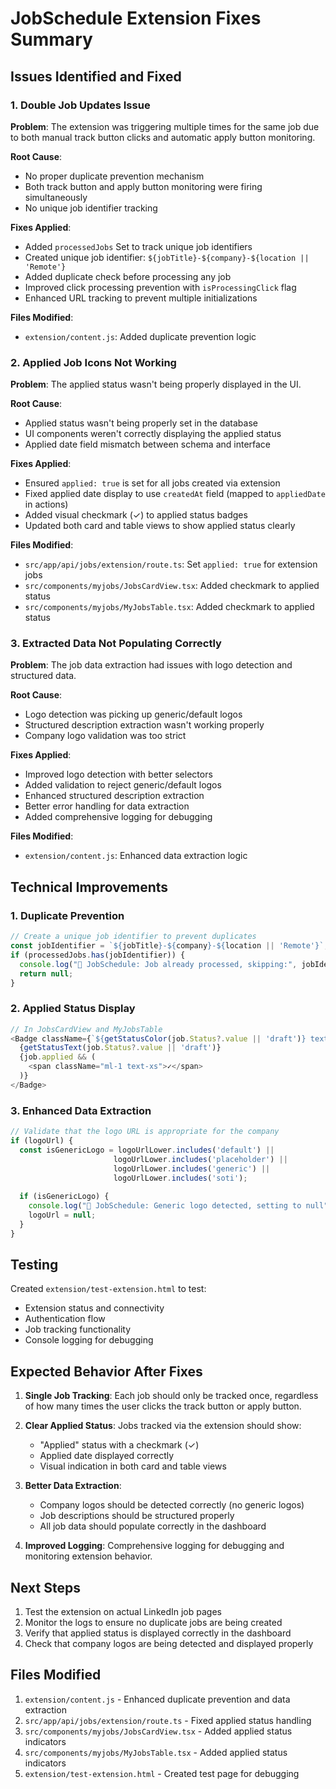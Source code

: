 # JobSchedule Extension Fixes Summary

## Issues Identified and Fixed

### 1. Double Job Updates Issue

**Problem**: The extension was triggering multiple times for the same job due to both manual track button clicks and automatic apply button monitoring.

**Root Cause**: 
- No proper duplicate prevention mechanism
- Both track button and apply button monitoring were firing simultaneously
- No unique job identifier tracking

**Fixes Applied**:
- Added `processedJobs` Set to track unique job identifiers
- Created unique job identifier: `${jobTitle}-${company}-${location || 'Remote'}`
- Added duplicate check before processing any job
- Improved click processing prevention with `isProcessingClick` flag
- Enhanced URL tracking to prevent multiple initializations

**Files Modified**:
- `extension/content.js`: Added duplicate prevention logic

### 2. Applied Job Icons Not Working

**Problem**: The applied status wasn't being properly displayed in the UI.

**Root Cause**:
- Applied status wasn't being properly set in the database
- UI components weren't correctly displaying the applied status
- Applied date field mismatch between schema and interface

**Fixes Applied**:
- Ensured `applied: true` is set for all jobs created via extension
- Fixed applied date display to use `createdAt` field (mapped to `appliedDate` in actions)
- Added visual checkmark (✓) to applied status badges
- Updated both card and table views to show applied status clearly

**Files Modified**:
- `src/app/api/jobs/extension/route.ts`: Set `applied: true` for extension jobs
- `src/components/myjobs/JobsCardView.tsx`: Added checkmark to applied status
- `src/components/myjobs/MyJobsTable.tsx`: Added checkmark to applied status

### 3. Extracted Data Not Populating Correctly

**Problem**: The job data extraction had issues with logo detection and structured data.

**Root Cause**:
- Logo detection was picking up generic/default logos
- Structured description extraction wasn't working properly
- Company logo validation was too strict

**Fixes Applied**:
- Improved logo detection with better selectors
- Added validation to reject generic/default logos
- Enhanced structured description extraction
- Better error handling for data extraction
- Added comprehensive logging for debugging

**Files Modified**:
- `extension/content.js`: Enhanced data extraction logic

## Technical Improvements

### 1. Duplicate Prevention
```javascript
// Create a unique job identifier to prevent duplicates
const jobIdentifier = `${jobTitle}-${company}-${location || 'Remote'}`;
if (processedJobs.has(jobIdentifier)) {
  console.log("🚀 JobSchedule: Job already processed, skipping:", jobIdentifier);
  return null;
}
```

### 2. Applied Status Display
```javascript
// In JobsCardView and MyJobsTable
<Badge className={`${getStatusColor(job.Status?.value || 'draft')} text-white`}>
  {getStatusText(job.Status?.value || 'draft')}
  {job.applied && (
    <span className="ml-1 text-xs">✓</span>
  )}
</Badge>
```

### 3. Enhanced Data Extraction
```javascript
// Validate that the logo URL is appropriate for the company
if (logoUrl) {
  const isGenericLogo = logoUrlLower.includes('default') || 
                       logoUrlLower.includes('placeholder') ||
                       logoUrlLower.includes('generic') ||
                       logoUrlLower.includes('soti');
  
  if (isGenericLogo) {
    console.log("🚀 JobSchedule: Generic logo detected, setting to null");
    logoUrl = null;
  }
}
```

## Testing

Created `extension/test-extension.html` to test:
- Extension status and connectivity
- Authentication flow
- Job tracking functionality
- Console logging for debugging

## Expected Behavior After Fixes

1. **Single Job Tracking**: Each job should only be tracked once, regardless of how many times the user clicks the track button or apply button.

2. **Clear Applied Status**: Jobs tracked via the extension should show:
   - "Applied" status with a checkmark (✓)
   - Applied date displayed correctly
   - Visual indication in both card and table views

3. **Better Data Extraction**: 
   - Company logos should be detected correctly (no generic logos)
   - Job descriptions should be structured properly
   - All job data should populate correctly in the dashboard

4. **Improved Logging**: Comprehensive logging for debugging and monitoring extension behavior.

## Next Steps

1. Test the extension on actual LinkedIn job pages
2. Monitor the logs to ensure no duplicate jobs are being created
3. Verify that applied status is displayed correctly in the dashboard
4. Check that company logos are being detected and displayed properly

## Files Modified

1. `extension/content.js` - Enhanced duplicate prevention and data extraction
2. `src/app/api/jobs/extension/route.ts` - Fixed applied status handling
3. `src/components/myjobs/JobsCardView.tsx` - Added applied status indicators
4. `src/components/myjobs/MyJobsTable.tsx` - Added applied status indicators
5. `extension/test-extension.html` - Created test page for debugging 